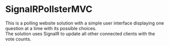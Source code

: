# SignalRPollsterMVC

This is a polling website solution with a simple user interface displaying one question at a time with its possible choices.  
The solution uses SignalR to update all other connected clients with the vote counts.
